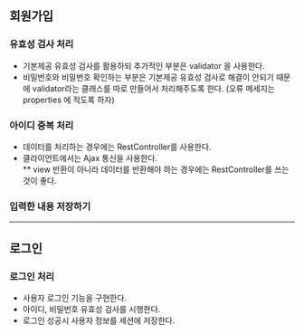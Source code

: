 ## 회원가입

### 유효성 검사 처리
- 기본제공 유효성 검사를 활용하되 추가적인 부분은 validator 을 사용한다.
- 비밀번호와 비밀번호 확인하는 부분은 기본제공 유효성 검사로 해결이 안되기 때문에 validator라는 클래스를 따로 만들어서 
  처리해주도록 한다. (오류 메세지는 properties 에 적도록 하자)
    
### 아이디 중복 처리
- 데이터를 처리하는 경우에는 RestController를 사용한다. 
- 클라이언트에서는 Ajax 통신을 사용한다. </br>
** view 반환이 아니라 데이터를 반환해야 하는 경우에는 RestController를 쓰는 것이 좋다.  
### 입력한 내용 저장하기 
---
## 로그인
### 로그인 처리
- 사용자 로그인 기능을 구현한다.
- 아이디, 비밀번호 유효성 검사를 시행한다. 
- 로그인 성공시 사용자 정보를 세션에 저장한다. 

